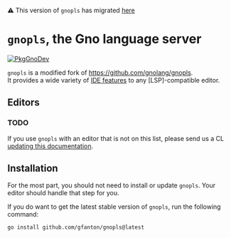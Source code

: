 ⚠️ This version of `gnopls` has migrated [here](https://github.com/gnoverse/gnopls)

# `gnopls`, the Gno language server


[![PkgGnoDev](https://pkg.gno.dev/badge/github.com/gfanton/gnopls)](https://pkg.gno.dev/github.com/gfanton/gnopls)

`gnopls` is a modified fork of https://github.com/gnolang/gnopls.  
It provides a wide variety of [IDE features](doc/features/README.md) to any [LSP]-compatible editor.

## Editors

### TODO

If you use `gnopls` with an editor that is not on this list, please send us a CL [updating this documentation](doc/contributing.md).

## Installation

For the most part, you should not need to install or update `gnopls`. Your editor should handle that step for you.

If you do want to get the latest stable version of `gnopls`, run the following command:

```sh
go install github.com/gfanton/gnopls@latest
```
